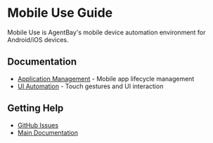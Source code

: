 # Mobile Use Guide

Mobile Use is AgentBay's mobile device automation environment for Android/iOS devices.

## Documentation

- [Application Management](mobile-application-management.md) - Mobile app lifecycle management
- [UI Automation](mobile-ui-automation.md) - Touch gestures and UI interaction

## Getting Help

- [GitHub Issues](https://github.com/aliyun/wuying-agentbay-sdk/issues)
- [Main Documentation](../../README.md)
